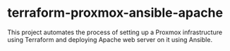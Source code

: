 # terraform-proxmox-ansible-apache
This project automates the process of setting up a Proxmox infrastructure using Terraform and deploying Apache web server on it using Ansible.
